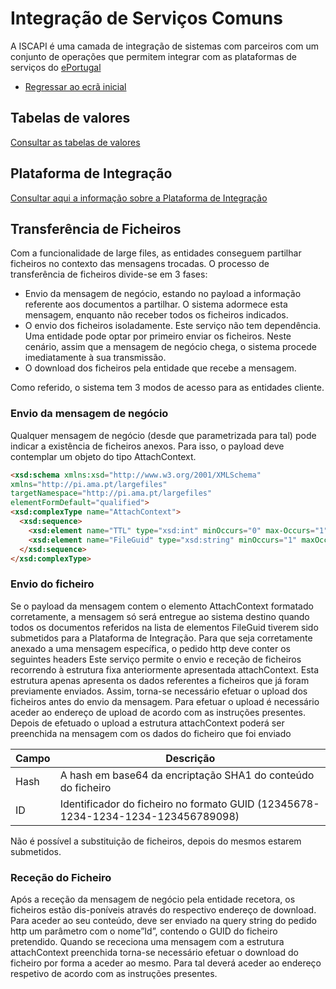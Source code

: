 # Integração de Serviços Comuns
A ISCAPI é uma camada de integração de sistemas com parceiros com um conjunto de operações que permitem integrar com as plataformas de serviços do [ePortugal](https://ePortugal.gov.pt)

- [Regressar ao ecrã inicial](../)

## Tabelas de valores
[Consultar as tabelas de valores](..\tabeladevalores)

## Plataforma de Integração
[Consultar aqui a informação sobre a Plataforma de Integração](..\iap)

## Transferência de Ficheiros
Com a funcionalidade de large files, as entidades conseguem partilhar ficheiros no contexto das mensagens trocadas.
O processo de transferência de ficheiros divide-se em 3 fases:
*	Envio da mensagem de negócio, estando no payload a informação referente aos documentos a partilhar. O sistema adormece esta mensagem, enquanto não receber todos os ficheiros indicados.
*	O envio dos ficheiros isoladamente. Este serviço não tem dependência. Uma entidade pode optar por primeiro enviar os ficheiros. Neste cenário, assim que a mensagem de negócio chega, o sistema procede imediatamente à sua transmissão.
*	O download dos ficheiros pela entidade que recebe a mensagem.

Como referido, o sistema tem 3 modos de acesso para as entidades cliente.

###	Envio da mensagem de negócio
Qualquer mensagem de negócio (desde que parametrizada para tal) pode indicar a existência de ficheiros anexos. Para isso, o payload deve contemplar um objeto do tipo AttachContext.

```markdown
<xsd:schema xmlns:xsd="http://www.w3.org/2001/XMLSchema"
xmlns="http://pi.ama.pt/largefiles"
targetNamespace="http://pi.ama.pt/largefiles"
elementFormDefault="qualified">
<xsd:complexType name="AttachContext">
  <xsd:sequence>
    <xsd:element name="TTL" type="xsd:int" minOccurs="0" max-Occurs="1" default="30"/>
    <xsd:element name="FileGuid" type="xsd:string" minOccurs="1" maxOccurs="unbounded"/>
  </xsd:sequence>
</xsd:complexType>
```

###	Envio do ficheiro

Se o payload da mensagem contem o elemento AttachContext formatado corretamente, a mensagem só será entregue ao sistema destino quando todos os documentos referidos na lista de elementos FileGuid tiverem sido submetidos para a Plataforma de Integração.
Para que seja corretamente anexado a uma mensagem específica, o pedido http deve conter os seguintes headers
Este serviço permite o envio e receção de ficheiros recorrendo à estrutura fixa anteriormente apresentada attachContext.
Esta estrutura apenas apresenta os dados referentes a ficheiros que já foram previamente enviados.
Assim, torna-se necessário efetuar o upload dos ficheiros antes do envio da mensagem.
Para efetuar o upload é necessário aceder ao endereço de upload de acordo com as instruções presentes.
Depois de efetuado o upload a estrutura attachContext poderá ser preenchida na mensagem com os dados do ficheiro que foi enviado

|Campo| Descrição |
|------------ | ------------|
|Hash|A hash em base64 da encriptação SHA1 do conteúdo do ficheiro|
|ID|Identificador do ficheiro no formato GUID (12345678-1234-1234-1234-123456789098)|

Não é possível a substituição de ficheiros, depois do mesmos estarem submetidos.

###	Receção do Ficheiro
Após a receção da mensagem de negócio pela entidade recetora, os ficheiros estão dis-poníveis através do respectivo endereço de download.
Para aceder ao seu conteúdo, deve ser enviado na query string do pedido http um parâmetro com o nome”Id”, contendo o GUID do ficheiro pretendido.
Quando se receciona uma mensagem com a estrutura attachContext preenchida torna-se necessário efetuar o download do ficheiro por forma a aceder ao mesmo. Para tal deverá aceder ao endereço respetivo de acordo com as instruções presentes.

